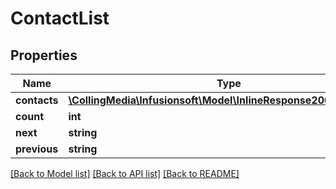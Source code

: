 # ContactList

## Properties
Name | Type | Description | Notes
------------ | ------------- | ------------- | -------------
**contacts** | [**\CollingMedia\Infusionsoft\Model\InlineResponse2004Contacts[]**](InlineResponse2004Contacts.md) |  | [optional] 
**count** | **int** |  | [optional] 
**next** | **string** |  | [optional] 
**previous** | **string** |  | [optional] 

[[Back to Model list]](../README.md#documentation-for-models) [[Back to API list]](../README.md#documentation-for-api-endpoints) [[Back to README]](../README.md)


